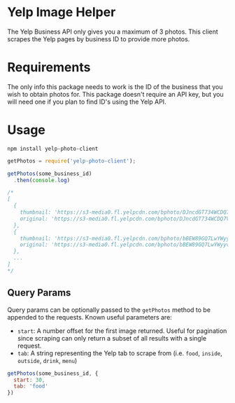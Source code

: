 # Yelp Image Helper

The Yelp Business API only gives you a maximum of 3 photos. This client scrapes the Yelp pages by business ID to provide more photos.

# Requirements
The only info this package needs to work is the ID of the business that you wish to obtain photos for. 
This package doesn't require an API key, but you will need one if you plan to find ID's using the Yelp API. 

# Usage

```
npm install yelp-photo-client
```

```javascript
getPhotos = require('yelp-photo-client');

getPhotos(some_business_id)
  .then(console.log)

/*
[
  {
    thumbnail: 'https://s3-media0.fl.yelpcdn.com/bphoto/DJncdGT734WCDQ7V0Txfvg/300s.jpg',
    original: 'https://s3-media0.fl.yelpcdn.com/bphoto/DJncdGT734WCDQ7V0Txfvg/o.jpg'
  },
  {
    thumbnail: 'https://s3-media0.fl.yelpcdn.com/bphoto/bBEW89GQ7LwYWyyvvuV2KA/300s.jpg',
    original: 'https://s3-media0.fl.yelpcdn.com/bphoto/bBEW89GQ7LwYWyyvvuV2KA/o.jpg'
  },
  ...
]
*/
```

## Query Params
Query params can be optionally passed to the `getPhotos` method to be appended to the requests. 
Known useful parameters are: 

- `start`: A number offset for the first image returned. Useful for pagination since scraping can only return a subset of all results with a single request.
- `tab`: A string representing the Yelp tab to scrape from (i.e. `food`, `inside`, `outside`, `drink`, `menu`)

```javascript
getPhotos(some_business_id, {
  start: 30,
  tab: 'food'
})
```
